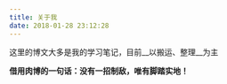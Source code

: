 ```yaml
---
title: 关于我
date: 2018-01-28 23:12:28
---
```


这里的博文大多是我的学习笔记，目前__以搬运、整理__为主

__借用肉博的一句话：没有一招制敌，唯有脚踏实地！__